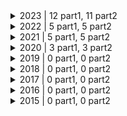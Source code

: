 <details>
<summary> 2023 | 12 part1, 11 part2 </summary>
<br>
| Day | Part 1 | Part 2 |
| :---: | :---: | :---: |
| [Day 1](https://adventofcode.com/2023/day/1) | ⭐ | ⭐ |
| [Day 2](https://adventofcode.com/2023/day/2) | ⭐ | ⭐ |
| [Day 3](https://adventofcode.com/2023/day/3) | ⭐ | ⭐ |
| [Day 4](https://adventofcode.com/2023/day/4) | ⭐ | ⭐ |
| [Day 5](https://adventofcode.com/2023/day/5) | ⭐ | ⭐ |
| [Day 6](https://adventofcode.com/2023/day/6) | ⭐ | ⭐ |
| [Day 7](https://adventofcode.com/2023/day/7) | ⭐ | ⭐ |
| [Day 8](https://adventofcode.com/2023/day/8) | ⭐ | ⭐ |
| [Day 9](https://adventofcode.com/2023/day/9) | ⭐ | ⭐ |
| [Day 10](https://adventofcode.com/2023/day/10) | ⭐ | ⭐ |
| [Day 11](https://adventofcode.com/2023/day/11) | ⭐ | ⭐ |
| [Day 15](https://adventofcode.com/2023/day/15) | ⭐ |   |
</details><details>
<summary> 2022 | 5 part1, 5 part2 </summary>
<br>
| Day | Part 1 | Part 2 |
| :---: | :---: | :---: |
| [Day 1](https://adventofcode.com/2022/day/1) | ⭐ | ⭐ |
| [Day 2](https://adventofcode.com/2022/day/2) | ⭐ | ⭐ |
| [Day 3](https://adventofcode.com/2022/day/3) | ⭐ | ⭐ |
| [Day 4](https://adventofcode.com/2022/day/4) | ⭐ | ⭐ |
| [Day 5](https://adventofcode.com/2022/day/5) | ⭐ | ⭐ |
</details><details>
<summary> 2021 | 5 part1, 5 part2 </summary>
<br>
| Day | Part 1 | Part 2 |
| :---: | :---: | :---: |
| [Day 1](https://adventofcode.com/2021/day/1) | ⭐ | ⭐ |
| [Day 2](https://adventofcode.com/2021/day/2) | ⭐ | ⭐ |
| [Day 3](https://adventofcode.com/2021/day/3) | ⭐ | ⭐ |
| [Day 4](https://adventofcode.com/2021/day/4) | ⭐ | ⭐ |
| [Day 5](https://adventofcode.com/2021/day/5) | ⭐ | ⭐ |
</details><details>
<summary> 2020 | 3 part1, 3 part2 </summary>
<br>
| Day | Part 1 | Part 2 |
| :---: | :---: | :---: |
| [Day 1](https://adventofcode.com/2020/day/1) | ⭐ | ⭐ |
| [Day 2](https://adventofcode.com/2020/day/2) | ⭐ | ⭐ |
| [Day 3](https://adventofcode.com/2020/day/3) | ⭐ | ⭐ |
</details><details>
<summary> 2019 | 0 part1, 0 part2 </summary>
<br>
| Day | Part 1 | Part 2 |
| :---: | :---: | :---: |
</details><details>
<summary> 2018 | 0 part1, 0 part2 </summary>
<br>
| Day | Part 1 | Part 2 |
| :---: | :---: | :---: |
</details><details>
<summary> 2017 | 0 part1, 0 part2 </summary>
<br>
| Day | Part 1 | Part 2 |
| :---: | :---: | :---: |
</details><details>
<summary> 2016 | 0 part1, 0 part2 </summary>
<br>
| Day | Part 1 | Part 2 |
| :---: | :---: | :---: |
</details><details>
<summary> 2015 | 0 part1, 0 part2 </summary>
<br>
| Day | Part 1 | Part 2 |
| :---: | :---: | :---: |
</details>